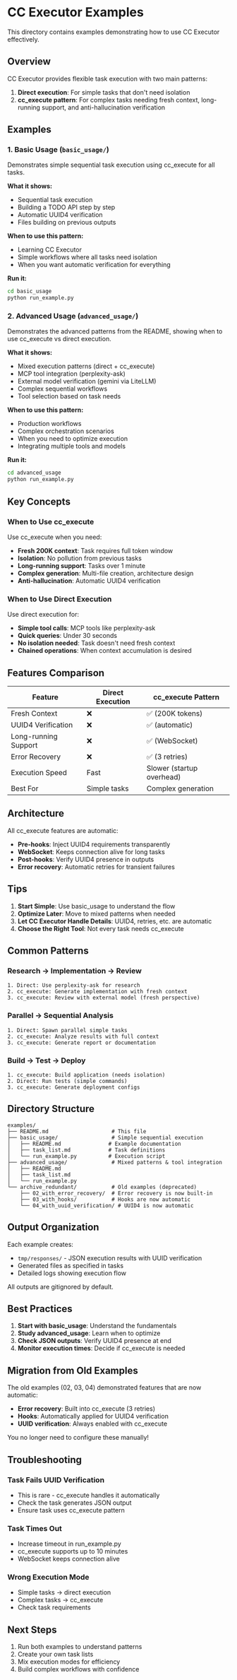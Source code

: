 # CC Executor Examples

This directory contains examples demonstrating how to use CC Executor effectively.

## Overview

CC Executor provides flexible task execution with two main patterns:

1. **Direct execution**: For simple tasks that don't need isolation
2. **cc_execute pattern**: For complex tasks needing fresh context, long-running support, and anti-hallucination verification

## Examples

### 1. Basic Usage (`basic_usage/`)

Demonstrates simple sequential task execution using cc_execute for all tasks.

**What it shows:**
- Sequential task execution 
- Building a TODO API step by step
- Automatic UUID4 verification
- Files building on previous outputs

**When to use this pattern:**
- Learning CC Executor
- Simple workflows where all tasks need isolation
- When you want automatic verification for everything

**Run it:**
```bash
cd basic_usage
python run_example.py
```

### 2. Advanced Usage (`advanced_usage/`)

Demonstrates the advanced patterns from the README, showing when to use cc_execute vs direct execution.

**What it shows:**
- Mixed execution patterns (direct + cc_execute)
- MCP tool integration (perplexity-ask)
- External model verification (gemini via LiteLLM)
- Complex sequential workflows
- Tool selection based on task needs

**When to use this pattern:**
- Production workflows
- Complex orchestration scenarios
- When you need to optimize execution
- Integrating multiple tools and models

**Run it:**
```bash
cd advanced_usage
python run_example.py
```

## Key Concepts

### When to Use cc_execute

Use cc_execute when you need:
- **Fresh 200K context**: Task requires full token window
- **Isolation**: No pollution from previous tasks
- **Long-running support**: Tasks over 1 minute
- **Complex generation**: Multi-file creation, architecture design
- **Anti-hallucination**: Automatic UUID4 verification

### When to Use Direct Execution

Use direct execution for:
- **Simple tool calls**: MCP tools like perplexity-ask
- **Quick queries**: Under 30 seconds
- **No isolation needed**: Task doesn't need fresh context
- **Chained operations**: When context accumulation is desired

## Features Comparison

| Feature | Direct Execution | cc_execute Pattern |
|---------|-----------------|-------------------|
| Fresh Context | ❌ | ✅ (200K tokens) |
| UUID4 Verification | ❌ | ✅ (automatic) |
| Long-running Support | ❌ | ✅ (WebSocket) |
| Error Recovery | ❌ | ✅ (3 retries) |
| Execution Speed | Fast | Slower (startup overhead) |
| Best For | Simple tasks | Complex generation |

## Architecture

All cc_execute features are automatic:
- **Pre-hooks**: Inject UUID4 requirements transparently
- **WebSocket**: Keeps connection alive for long tasks
- **Post-hooks**: Verify UUID4 presence in outputs
- **Error recovery**: Automatic retries for transient failures

## Tips

1. **Start Simple**: Use basic_usage to understand the flow
2. **Optimize Later**: Move to mixed patterns when needed
3. **Let CC Executor Handle Details**: UUID4, retries, etc. are automatic
4. **Choose the Right Tool**: Not every task needs cc_execute

## Common Patterns

### Research → Implementation → Review
```
1. Direct: Use perplexity-ask for research
2. cc_execute: Generate implementation with fresh context
3. cc_execute: Review with external model (fresh perspective)
```

### Parallel → Sequential Analysis
```
1. Direct: Spawn parallel simple tasks
2. cc_execute: Analyze results with full context
3. cc_execute: Generate report or documentation
```

### Build → Test → Deploy
```
1. cc_execute: Build application (needs isolation)
2. Direct: Run tests (simple commands)
3. cc_execute: Generate deployment configs
```

## Directory Structure

```
examples/
├── README.md                    # This file
├── basic_usage/                 # Simple sequential execution
│   ├── README.md               # Example documentation
│   ├── task_list.md            # Task definitions
│   └── run_example.py          # Execution script
├── advanced_usage/              # Mixed patterns & tool integration
│   ├── README.md
│   ├── task_list.md
│   └── run_example.py
└── archive_redundant/           # Old examples (deprecated)
    ├── 02_with_error_recovery/  # Error recovery is now built-in
    ├── 03_with_hooks/           # Hooks are now automatic
    └── 04_with_uuid_verification/ # UUID4 is now automatic
```

## Output Organization

Each example creates:
- `tmp/responses/` - JSON execution results with UUID verification
- Generated files as specified in tasks
- Detailed logs showing execution flow

All outputs are gitignored by default.

## Best Practices

1. **Start with basic_usage**: Understand the fundamentals
2. **Study advanced_usage**: Learn when to optimize
3. **Check JSON outputs**: Verify UUID4 presence at end
4. **Monitor execution times**: Decide if cc_execute is needed

## Migration from Old Examples

The old examples (02, 03, 04) demonstrated features that are now automatic:
- **Error recovery**: Built into cc_execute (3 retries)
- **Hooks**: Automatically applied for UUID4 verification
- **UUID verification**: Always enabled with cc_execute

You no longer need to configure these manually!

## Troubleshooting

### Task Fails UUID Verification
- This is rare - cc_execute handles it automatically
- Check the task generates JSON output
- Ensure task uses cc_execute pattern

### Task Times Out
- Increase timeout in run_example.py
- cc_execute supports up to 10 minutes
- WebSocket keeps connection alive

### Wrong Execution Mode
- Simple tasks → direct execution
- Complex tasks → cc_execute
- Check task requirements

## Next Steps

1. Run both examples to understand patterns
2. Create your own task lists
3. Mix execution modes for efficiency
4. Build complex workflows with confidence